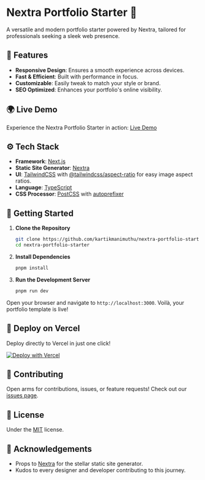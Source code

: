 # Nextra Portfolio Starter 🚀

A versatile and modern portfolio starter powered by Nextra, tailored for professionals seeking a sleek web presence.

## 🌟 Features

- **Responsive Design**: Ensures a smooth experience across devices.
- **Fast & Efficient**: Built with performance in focus.
- **Customizable**: Easily tweak to match your style or brand.
- **SEO Optimized**: Enhances your portfolio's online visibility.

## 🌍 Live Demo

Experience the Nextra Portfolio Starter in action: [Live Demo](https://your-demo-link.com)

## ⚙️ Tech Stack

- **Framework**: [Next.js](https://nextjs.org/)
- **Static Site Generator**: [Nextra](https://nextra.vercel.app/)
- **UI**: [TailwindCSS](https://tailwindcss.com/) with [@tailwindcss/aspect-ratio](https://github.com/tailwindlabs/tailwindcss-aspect-ratio) for easy image aspect ratios.
- **Language**: [TypeScript](https://www.typescriptlang.org/)
- **CSS Processor**: [PostCSS](https://postcss.org/) with [autoprefixer](https://github.com/postcss/autoprefixer)

## 🚀 Getting Started

1. **Clone the Repository**

   ```bash
   git clone https://github.com/kartikmanimuthu/nextra-portfolio-starter.git
   cd nextra-portfolio-starter
   ```

2. **Install Dependencies**

   ```bash
   pnpm install
   ```

3. **Run the Development Server**

   ```bash
   pnpm run dev
   ```

Open your browser and navigate to `http://localhost:3000`. Voilà, your portfolio template is live!

## 🚀 Deploy on Vercel

Deploy directly to Vercel in just one click!

[![Deploy with Vercel](https://vercel.com/button)](https://vercel.com/new/git/external?repository-url=https%3A%2F%2Fgithub.com%2Fkartikmanimuthu%2Fnextra-portfolio-starter)

## 🤝 Contributing

Open arms for contributions, issues, or feature requests! Check out our [issues page](https://github.com/kartikmanimuthu/nextra-portfolio-starter/issues).

## 📜 License

Under the [MIT](./LICENSE) license.

## 🙏 Acknowledgements

- Props to [Nextra](https://nextra.vercel.app/) for the stellar static site generator.
- Kudos to every designer and developer contributing to this journey.
